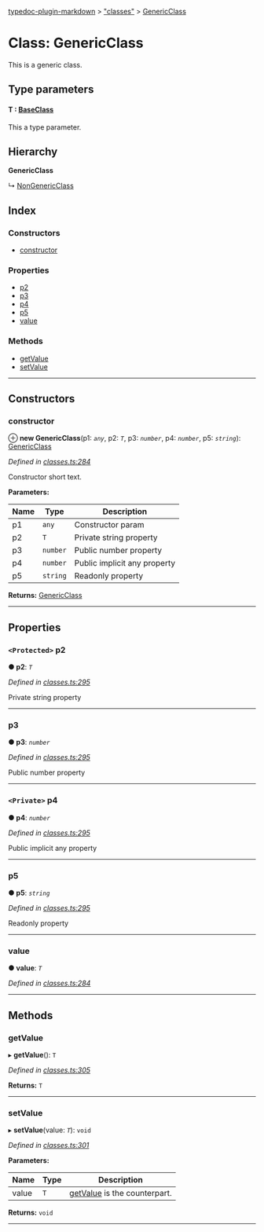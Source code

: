 [typedoc-plugin-markdown](../README.md) > ["classes"](../modules/_classes_.md) > [GenericClass](../classes/_classes_.genericclass.md)

# Class: GenericClass

This is a generic class.

## Type parameters
#### T :  [BaseClass](_classes_.baseclass.md)

This a type parameter.

## Hierarchy

**GenericClass**

↳  [NonGenericClass](_classes_.nongenericclass.md)

## Index

### Constructors

* [constructor](_classes_.genericclass.md#constructor)

### Properties

* [p2](_classes_.genericclass.md#p2)
* [p3](_classes_.genericclass.md#p3)
* [p4](_classes_.genericclass.md#p4)
* [p5](_classes_.genericclass.md#p5)
* [value](_classes_.genericclass.md#value)

### Methods

* [getValue](_classes_.genericclass.md#getvalue)
* [setValue](_classes_.genericclass.md#setvalue)

---

## Constructors

<a id="constructor"></a>

###  constructor

⊕ **new GenericClass**(p1: *`any`*, p2: *`T`*, p3: *`number`*, p4: *`number`*, p5: *`string`*): [GenericClass](_classes_.genericclass.md)

*Defined in [classes.ts:284](https://github.com/tgreyuk/typedoc-plugin-markdown/blob/master/examples/src/classes.ts#L284)*

Constructor short text.

**Parameters:**

| Name | Type | Description |
| ------ | ------ | ------ |
| p1 | `any` |  Constructor param |
| p2 | `T` |  Private string property |
| p3 | `number` |  Public number property |
| p4 | `number` |  Public implicit any property |
| p5 | `string` |  Readonly property |

**Returns:** [GenericClass](_classes_.genericclass.md)

___

## Properties

<a id="p2"></a>

### `<Protected>` p2

**● p2**: *`T`*

*Defined in [classes.ts:295](https://github.com/tgreyuk/typedoc-plugin-markdown/blob/master/examples/src/classes.ts#L295)*

Private string property

___
<a id="p3"></a>

###  p3

**● p3**: *`number`*

*Defined in [classes.ts:295](https://github.com/tgreyuk/typedoc-plugin-markdown/blob/master/examples/src/classes.ts#L295)*

Public number property

___
<a id="p4"></a>

### `<Private>` p4

**● p4**: *`number`*

*Defined in [classes.ts:295](https://github.com/tgreyuk/typedoc-plugin-markdown/blob/master/examples/src/classes.ts#L295)*

Public implicit any property

___
<a id="p5"></a>

###  p5

**● p5**: *`string`*

*Defined in [classes.ts:295](https://github.com/tgreyuk/typedoc-plugin-markdown/blob/master/examples/src/classes.ts#L295)*

Readonly property

___
<a id="value"></a>

###  value

**● value**: *`T`*

*Defined in [classes.ts:284](https://github.com/tgreyuk/typedoc-plugin-markdown/blob/master/examples/src/classes.ts#L284)*

___

## Methods

<a id="getvalue"></a>

###  getValue

▸ **getValue**(): `T`

*Defined in [classes.ts:305](https://github.com/tgreyuk/typedoc-plugin-markdown/blob/master/examples/src/classes.ts#L305)*

**Returns:** `T`

___
<a id="setvalue"></a>

###  setValue

▸ **setValue**(value: *`T`*): `void`

*Defined in [classes.ts:301](https://github.com/tgreyuk/typedoc-plugin-markdown/blob/master/examples/src/classes.ts#L301)*

**Parameters:**

| Name | Type | Description |
| ------ | ------ | ------ |
| value | `T` |  [getValue](_classes_.genericclass.md#getvalue) is the counterpart. |

**Returns:** `void`

___

